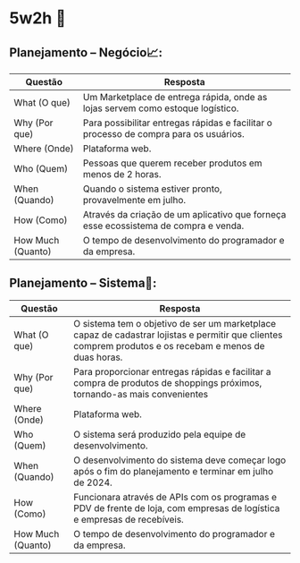 # 5w2h 📝
## Planejamento – Negócio📈:
|Questão|Resposta|
|-------|--------|
|What (O que)| Um Marketplace de entrega rápida, onde as lojas servem como estoque logístico.|
|Why (Por que)| Para possibilitar entregas rápidas e facilitar o processo de compra para os usuários.|
|Where (Onde)| Plataforma web.|
|Who (Quem)| Pessoas que querem receber produtos em menos de 2 horas.|
|When (Quando)| Quando o sistema estiver pronto, provavelmente em julho.|
|How (Como)| Através da criação de um aplicativo que forneça esse ecossistema de compra e venda.|
|How Much (Quanto)| O tempo de desenvolvimento do programador e da empresa.|

## Planejamento – Sistema🧮:
|Questão|Resposta|
|-------|--------|
|What (O que)| O sistema tem o objetivo de ser um marketplace capaz de cadastrar lojistas e permitir que clientes comprem produtos e os recebam e menos de duas horas.|
|Why (Por que)| Para proporcionar entregas rápidas e facilitar a compra de produtos de shoppings próximos, tornando-as mais convenientes|
|Where (Onde)| Plataforma web.|
|Who (Quem)| O sistema será produzido pela equipe de desenvolvimento.|
|When (Quando)| O desenvolvimento do sistema deve começar logo após o fim do planejamento e terminar em julho de 2024.|
|How (Como)| Funcionara através de APIs com os programas e PDV de frente de loja, com empresas de logística e empresas de recebíveis.|
|How Much (Quanto)| O tempo de desenvolvimento do programador e da empresa.|
